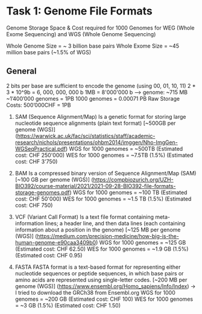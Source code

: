 # **Task 1: Genome File Formats**
Genome Storage Space & Cost required for 1000 Genomes for WEG (Whole Exome Sequencing) and WGS (Whole Genome Sequencing)

Whole Genome Size = ~ 3 billion base pairs
Whole Exome Size = ~45 million base pairs (~1.5% of WGS)

## **General**
2 bits per base are sufficient to encode the genome (using 00, 01, 10, 11)
2 * 3 * 10^9b = 6, 000, 000, 000 b 
1MB = 8'000'000 b --> genome: ~715 MB 
~1’400’000 genomes = 1PB
1000 genomes = 0.00071 PB
Raw Storage Costs: 500’000CHF = 1PB 

1. SAM (Sequence Alignment/Map) 
Is a genetic format for storing large nucleotide sequence alignments (plain text format)
 [~500GB per genome (WGS)] (https://warwick.ac.uk/fac/sci/statistics/staff/academic-research/nichols/presentations/ohbm2014/imggen/Nho-ImgGen-WGSeqPractical.pdf)
 WGS for 1000 genomes = ~500TB (Estimated cost: CHF 250'000)
 WES for 1000 genomes = ~7.5TB (1.5%) (Estimated cost: CHF 3'750)
 
 
2. BAM 
Is a compressed binary version of Sequence Alignment/Map (SAM)
[~100 GB per genome (WGS)] (https://compbiozurich.org/UZH-BIO392/course-material/2021/2021-09-28-BIO392-file-formats-storage-genomes.pdf)
WGS for 1000 genomes = ~100 TB (Estimated cost: CHF 50'000)
WES for 1000 genomes = ~1.5 TB (1.5%) (Estimated cost: CHF 750)

 
3. VCF (Variant Call Format)
Is a text file format containing meta-information lines; a header line, and then data lines (each containing information about a position in the genome)
[~125 MB per genome (WGS)] (https://medium.com/precision-medicine/how-big-is-the-human-genome-e90caa3409b0)
WGS for 1000 genomes = ~125 GB (Estimated cost: CHF 62.50)
WES for 1000 genomes = ~1.9 GB (1.5%) (Estimated cost: CHF 0.95)

4. FASTA
FASTA format is a text-based format for representing either nucleotide sequences or peptide sequences, in which base pairs or amino acids are represented using single-letter codes. 
[~200 MB per genome (WGS)] (https://www.ensembl.org/Homo_sapiens/Info/Index) -> I tried to download the GRCh38 from Ensembl.org
WGS for 1000 genomes = ~200 GB (Estimated cost: CHF 100)
WES for 1000 genomes = ~3 GB (1.5%) (Estimated cost: CHF 1.50)



